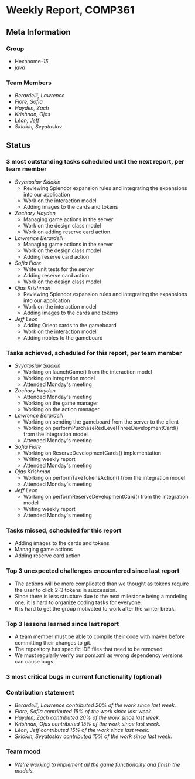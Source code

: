 # Weekly Report, COMP361

## Meta Information

### Group

 * Hexanome-*15*
 * *java*

### Team Members

 * *Berardelli, Lawrence*
 * *Fiore, Sofia*
 * *Hayden, Zach*
 * *Krishnan, Ojas*
 * *Léon, Jeff*
 * *Sklokin, Svyatoslav*

## Status

### 3 most outstanding tasks scheduled until the next report, per team member

* *Svyatoslav Sklokin*
   * Reviewing Splendor expansion rules and integrating the expansions into our application
   * Work on the interaction model
   * Adding images to the cards and tokens
 * *Zachary Hayden*
   * Managing game actions in the server
   * Work on the design class model
   * Work on adding reserve card action
 * *Lawrence Berardelli*
   * Managing game actions in the server
   * Work on the design class model
   * Adding reserve card action
 * *Sofia Fiore*
   * Write unit tests for the server
   * Adding reserve card action
   * Work on the design class model
 * *Ojas Krishman*
   * Reviewing Splendor expansion rules and integrating the expansions into our application
   * Work on the interaction model
   * Adding images to the cards and tokens
 * *Jeff Leon*
   * Adding Orient cards to the gameboard
   * Work on the interaction model
   * Adding nobles to the gameboard

### Tasks achieved, scheduled for this report, per team member

 * *Svyatoslav Sklokin*
   * Working on launchGame() from the interaction model
   * Working on integration model
   * Attended Monday's meeting
 * *Zachary Hayden*
   * Attended Monday's meeting
   * Working on the game manager
   * Working on the action manager
 * *Lawrence Berardelli*
   * Working on sending the gameboard from the server to the client
   * Working on performPurchaseRedLevelThreeDevelopmentCard() from the integration model
   * Attended Monday's meeting
 * *Sofia Fiore*
   * Working on ReserveDevelopmentCards() implementation
   * Writing weekly report
   * Attended Monday's meeting
 * *Ojas Krishman*
   * Working on performTakeTokensAction() from the integration model
   * Attended Monday's meeting
 * *Jeff Leon*
   * Working on performReserveDevelopmentCard() from the integration model
   * Writing weekly report
   * Attended Monday's meeting

### Tasks missed, scheduled for this report

  * Adding images to the cards and tokens
  * Managing game actions
  * Adding reserve card action

### Top 3 unexpected challenges encountered since last report

 * The actions will be more complicated than we thought as tokens require the user to click 2-3 tokens in succession.
 * Since there is less structure due to the next milestone being a modeling one, it is hard to organize coding tasks for everyone.
 * It is hard to get the group motivated to work after the winter break.

### Top 3 lessons learned since last report

 * A team member must be able to compile their code with maven before committing their changes to git.
 * The repository has specific IDE files that need to be removed
 * We must regularly verify our pom.xml as wrong dependency versions can cause bugs 

### 3 most critical bugs in current functionality (optional)


### Contribution statement

 * *Berardelli, Lawrence contributed 20% of the work since last week.*
 * *Fiore, Sofia contributed 15% of the work since last week.*
 * *Hayden, Zach contributed 20% of the work since last week.*
 * *Krishnan, Ojas contributed 15% of the work since last week.*
 * *Léon, Jeff contributed 15% of the work since last week.*
 * *Sklokin, Svyatoslav contributed 15% of the work since last week.*

### Team mood

 * *We're working to implement all the game functionality and finish the models.*
